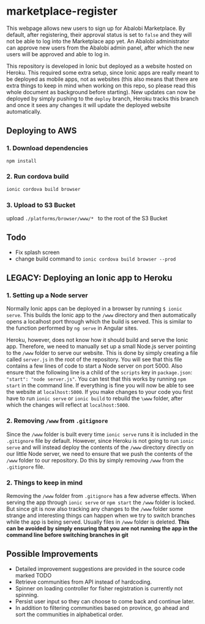 # marketplace-register

This webpage allows new users to sign up for Abalobi Marketplace. By default, after registering, their approval status is set to `false`
and they will not be able to log into the Marketplace app yet. An Abalobi administrator can approve new users from the Abalobi admin panel,
after which the new users will be approved and able to log in.

This repository is developed in Ionic but deployed as a website hosted on Heroku. This required some extra setup, since Ionic apps are really
meant to be deployed as mobile apps, not as websites (this also means that there are extra things to keep in mind when working on this repo,
so please read this whole document as background before starting). New updates can now be deployed by simply pushing to the `deploy` branch, 
Heroku tracks this branch and once it sees any changes it will update the deployed website automatically.

## Deploying to AWS

### 1. Download dependencies
```bash
npm install
```

### 2. Run cordova build
```bash
ionic cordova build browser
```

### 3. Upload to S3 Bucket
upload `./platforms/browser/www/* ` to the root of the S3 Bucket

## Todo

- Fix splash screen
- change build command to `ionic cordova build browser --prod`

## **LEGACY**: Deploying an Ionic app to Heroku

### 1. Setting up a Node server
Normally Ionic apps can be deployed in a browser by running `$ ionic serve`. This builds the Ionic app to the `/www` directory and then 
automatically opens a localhost port through which the build is served. This is similar to the function performed by `ng serve` in Angular 
sites.

Heroku, however, does not know how it should build and serve the Ionic app. Therefore, we need to manually set up a small Node.js server 
pointing to the `/www` folder to serve our website. This is done by simply creating a file called `server.js` in the root of the repository.
You will see that this file contains a few lines of code to start a Node server on port 5000. Also ensure that the following line is a child
of the  `scripts` key in `package.json`:  `"start": "node server.js"`. You can test that this works by running `npm start` in the command 
line. If everything is fine you will now be able to see the website at `localhost:5000`. If you make changes to your code you first have to
run `ionic serve` or `ionic build` to rebuild the `\www` folder, after which the changes will reflect at `localhost:5000`.

### 2. Removing `/www` from `.gitignore`

Since the `/www` folder is built every time `ionic serve` runs it is included in the `.gitignore` file by default. However, since Heroku is not 
going to run `ionic serve` and will instead deploy the contents of the `/www` directory directly on our little Node server, we need to ensure
that we push the contents of the `/www` folder to our repository. Do this by simply removing `/www` from the `.gitignore` file.

### 2. Things to keep in mind

Removing the `/www` folder from `.gitignore` has a few adverse effects. When serving the app through `ionic serve` or `npm start` the `/www`
folder is locked. But since git is now also tracking any changes to the `/www` folder some strange and interesting things can happen when we
try to switch branches while the app is being served. Usually files in `/www` folder is deleted. **This can be avoided by simply ensuring that
you are not running the app in the command line before switching branches in git**


## Possible Improvements
- Detailed improvement suggestions are provided in the source code marked TODO
- Retrieve communities from API instead of hardcoding.
- Spinner on loading controller for fisher registration is currently not spinning.
- Persist user input so they can choose to come back and continue later.
- In addition to filtering communities based on province, go ahead and sort the communities in alphabetical order.
